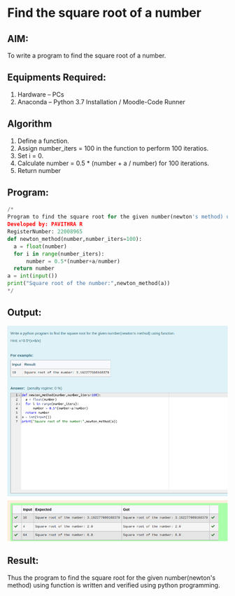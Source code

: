 # Find the square root of a number

## AIM:
To write a program to find the square root of a number.

## Equipments Required:
1. Hardware – PCs
2. Anaconda – Python 3.7 Installation / Moodle-Code Runner

## Algorithm
1. Define a function.
2. Assign number_iters = 100 in the function to perform 100 iteratios.
3. Set i = 0.
4. Calculate  number = 0.5 * (number + a / number) for 100 iterations.
5. Return number

## Program:
```python
/*
Program to find the square root for the given number(newton's method) using function.
Developed by: PAVITHRA R
RegisterNumber: 22008965
def newton_method(number,number_iters=100):
  a = float(number)
  for i in range(number_iters):
      number = 0.5*(number+a/number)
  return number
a = int(input())
print("Square root of the number:",newton_method(a))
*/
```

## Output:
![](./square.png)


## Result:
Thus the program to find the square root for the given number(newton's method) using function is written and verified using python programming.
